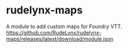 # rudelynx-maps
A module to add custom maps for Foundry VTT.
https://github.com/RudeLynx/rudelynx-maps/releases/latest/download/module.json